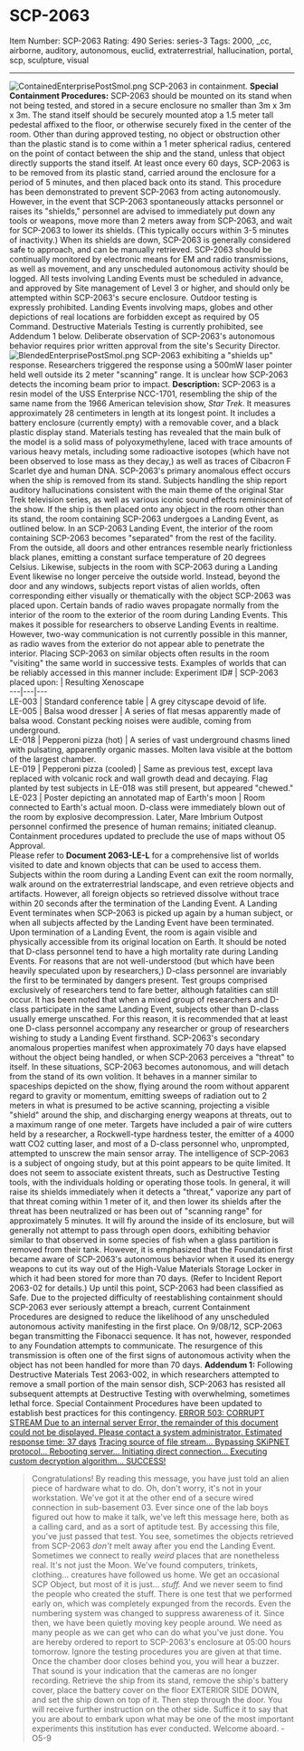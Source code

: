 # SCP-2063
Item Number: SCP-2063
Rating: 490
Series: series-3
Tags: 2000, _cc, airborne, auditory, autonomous, euclid, extraterrestrial, hallucination, portal, scp, sculpture, visual

---

  

![ContainedEnterprisePostSmol.png](https://scp-wiki.wdfiles.com/local--files/scp-2063/ContainedEnterprisePostSmol.png)
SCP-2063 in containment.
**Special Containment Procedures:** SCP-2063 should be mounted on its stand when not being tested, and stored in a secure enclosure no smaller than 3m x 3m x 3m. The stand itself should be securely mounted atop a 1.5 meter tall pedestal affixed to the floor, or otherwise securely fixed in the center of the room. Other than during approved testing, no object or obstruction other than the plastic stand is to come within a 1 meter spherical radius, centered on the point of contact between the ship and the stand, unless that object directly supports the stand itself.
At least once every 60 days, SCP-2063 is to be removed from its plastic stand, carried around the enclosure for a period of 5 minutes, and then placed back onto its stand. This procedure has been demonstrated to prevent SCP-2063 from acting autonomously. However, in the event that SCP-2063 spontaneously attacks personnel or raises its "shields," personnel are advised to immediately put down any tools or weapons, move more than 2 meters away from SCP-2063, and wait for SCP-2063 to lower its shields. (This typically occurs within 3-5 minutes of inactivity.) When its shields are down, SCP-2063 is generally considered safe to approach, and can be manually retrieved.
SCP-2063 should be continually monitored by electronic means for EM and radio transmissions, as well as movement, and any unscheduled autonomous activity should be logged.
All tests involving Landing Events must be scheduled in advance, and approved by Site management of Level 3 or higher, and should only be attempted within SCP-2063's secure enclosure. Outdoor testing is expressly prohibited. Landing Events involving maps, globes and other depictions of real locations are forbidden except as required by O5 Command. Destructive Materials Testing is currently prohibited, see Addendum 1 below. Deliberate observation of SCP-2063's autonomous behavior requires prior written approval from the site's Security Director.
![BlendedEnterprisePostSmol.png](https://scp-wiki.wdfiles.com/local--files/scp-2063/BlendedEnterprisePostSmol.png)
SCP-2063 exhibiting a "shields up" response. Researchers triggered the response using a 500mW laser pointer held well outside its 2 meter "scanning" range. It is unclear how SCP-2063 detects the incoming beam prior to impact.
**Description:** SCP-2063 is a resin model of the USS Enterprise NCC-1701, resembling the ship of the same name from the 1966 American television show, _Star Trek_. It measures approximately 28 centimeters in length at its longest point. It includes a battery enclosure (currently empty) with a removable cover, and a black plastic display stand.
Materials testing has revealed that the main bulk of the model is a solid mass of polyoxymethylene, laced with trace amounts of various heavy metals, including some radioactive isotopes (which have not been observed to lose mass as they decay,) as well as traces of Cibacron F Scarlet dye and human DNA.
SCP-2063's primary anomalous effect occurs when the ship is removed from its stand. Subjects handling the ship report auditory hallucinations consistent with the main theme of the original Star Trek television series, as well as various iconic sound effects reminiscent of the show. If the ship is then placed onto any object in the room other than its stand, the room containing SCP-2063 undergoes a Landing Event, as outlined below.
In an SCP-2063 Landing Event, the interior of the room containing SCP-2063 becomes "separated" from the rest of the facility. From the outside, all doors and other entrances resemble nearly frictionless black planes, emitting a constant surface temperature of 20 degrees Celsius.
Likewise, subjects in the room with SCP-2063 during a Landing Event likewise no longer perceive the outside world. Instead, beyond the door and any windows, subjects report vistas of alien worlds, often corresponding either visually or thematically with the object SCP-2063 was placed upon.
Certain bands of radio waves propagate normally from the interior of the room to the exterior of the room during Landing Events. This makes it possible for researchers to observe Landing Events in realtime. However, two-way communication is not currently possible in this manner, as radio waves from the exterior do not appear able to penetrate the interior.
Placing SCP-2063 on similar objects often results in the room "visiting" the same world in successive tests. Examples of worlds that can be reliably accessed in this manner include:
Experiment ID# | SCP-2063 placed upon: | Resulting Xenoscape  
---|---|---  
LE-003 | Standard conference table | A grey cityscape devoid of life.  
LE-005 | Balsa wood dresser | A series of flat mesas apparently made of balsa wood. Constant pecking noises were audible, coming from underground.  
LE-018 | Pepperoni pizza (hot) | A series of vast underground chasms lined with pulsating, apparently organic masses. Molten lava visible at the bottom of the largest chamber.  
LE-019 | Pepperoni pizza (cooled) | Same as previous test, except lava replaced with volcanic rock and wall growth dead and decaying. Flag planted by test subjects in LE-018 was still present, but appeared "chewed."  
LE-023 | Poster depicting an annotated map of Earth's moon | Room connected to Earth's actual moon. D-class were immediately blown out of the room by explosive decompression. Later, Mare Imbrium Outpost personnel confirmed the presence of human remains; initiated cleanup. Containment procedures updated to preclude the use of maps without O5 Approval.  
Please refer to **Document 2063-LE-L** for a comprehensive list of worlds visited to date and known objects that can be used to access them.
Subjects within the room during a Landing Event can exit the room normally, walk around on the extraterrestrial landscape, and even retrieve objects and artifacts. However, all foreign objects so retrieved dissolve without trace within 20 seconds after the termination of the Landing Event.
A Landing Event terminates when SCP-2063 is picked up again by a human subject, or when all subjects affected by the Landing Event have been terminated. Upon termination of a Landing Event, the room is again visible and physically accessible from its original location on Earth.
It should be noted that D-class personnel tend to have a high mortality rate during Landing Events. For reasons that are not well-understood (but which have been heavily speculated upon by researchers,) D-class personnel are invariably the first to be terminated by dangers present. Test groups comprised exclusively of researchers tend to fare better, although fatalities can still occur. It has been noted that when a mixed group of researchers and D-class participate in the same Landing Event, subjects other than D-class usually emerge unscathed. For this reason, it is recommended that at least one D-class personnel accompany any researcher or group of researchers wishing to study a Landing Event firsthand.
SCP-2063's secondary anomalous properties manifest when approximately 70 days have elapsed without the object being handled, or when SCP-2063 perceives a "threat" to itself. In these situations, SCP-2063 becomes autonomous, and will detach from the stand of its own volition. It behaves in a manner similar to spaceships depicted on the show, flying around the room without apparent regard to gravity or momentum, emitting sweeps of radiation out to 2 meters in what is presumed to be active scanning, projecting a visible "shield" around the ship, and discharging energy weapons at threats, out to a maximum range of one meter.
Targets have included a pair of wire cutters held by a researcher, a Rockwell-type hardness tester, the emitter of a 4000 watt CO2 cutting laser, and most of a D-class personnel who, unprompted, attempted to unscrew the main sensor array.
The intelligence of SCP-2063 is a subject of ongoing study, but at this point appears to be quite limited. It does not seem to associate existent threats, such as Destructive Testing tools, with the individuals holding or operating those tools. In general, it will raise its shields immediately when it detects a "threat," vaporize any part of that threat coming within 1 meter of it, and then lower its shields after the threat has been neutralized or has been out of "scanning range" for approximately 5 minutes. It will fly around the inside of its enclosure, but will generally not attempt to pass through open doors, exhibiting behavior similar to that observed in some species of fish when a glass partition is removed from their tank.
However, it is emphasized that the Foundation first became aware of SCP-2063's autonomous behavior when it used its energy weapons to cut its way out of the High-Value Materials Storage Locker in which it had been stored for more than 70 days. (Refer to Incident Report 2063-02 for details.) Up until this point, SCP-2063 had been classified as Safe. Due to the projected difficulty of reestablishing containment should SCP-2063 ever seriously attempt a breach, current Containment Procedures are designed to reduce the likelihood of any unscheduled autonomous activity manifesting in the first place.
On 9/08/12, SCP-2063 began transmitting the Fibonacci sequence. It has not, however, responded to any Foundation attempts to communicate. The resurgence of this transmission is often one of the first signs of autonomous activity when the object has not been handled for more than 70 days.
**Addendum 1:** Following Destructive Materials Test 2063-002, in which researchers attempted to remove a small portion of the main sensor dish, SCP-2063 has resisted all subsequent attempts at Destructive Testing with overwhelming, sometimes lethal force. Special Containment Procedures have been updated to establish best practices for this contingency.
[ERROR 503: CORRUPT STREAM Due to an internal server Error, the remainder of this document could not be displayed. Please contact a system administrator. Estimated response time: 37 days](javascript:;)
[Tracing source of file stream... Bypassing SKiPNET protocol... Rebooting server... Initiating direct connection... Executing custom decryption algorithm... SUCCESS!](javascript:;)
> Congratulations! By reading this message, you have just told an alien piece of hardware what to do.
> Oh, don't worry, it's not in your workstation. We've got it at the other end of a secure wired connection in sub-basement 03. Ever since one of the lab boys figured out how to make it talk, we've left this message here, both as a calling card, and as a sort of aptitude test.
> By accessing this file, you've just passed that test.
> You see, sometimes the objects retrieved from SCP-2063 _don't_ melt away after you end the Landing Event. Sometimes we connect to really _weird_ places that are nonetheless real. It's not just the Moon. We've found computers, trinkets, clothing… creatures have followed us home. We get an occasional SCP Object, but most of it is just… _stuff._
> And we never seem to find the people who created the stuff.
> There is one test that we performed early on, which was completely expunged from the records. Even the numbering system was changed to suppress awareness of it. Since then, we have been quietly moving key people around. We need as many people as we can get who can do what you've just done.
> You are hereby ordered to report to SCP-2063's enclosure at 05:00 hours tomorrow. Ignore the testing procedures you are given at that time. Once the chamber door closes behind you, you will hear a buzzer. That sound is your indication that the cameras are no longer recording. Retrieve the ship from its stand, remove the ship's battery cover, place the battery cover on the floor EXTERIOR SIDE DOWN, and set the ship down on top of it.
> Then step through the door.
> You will receive further instruction on the other side. Suffice it to say that you are about to embark upon what may be one of the most important experiments this institution has ever conducted.
> Welcome aboard.
> -O5-9